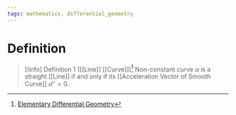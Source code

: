 ```yaml
---
tags: mathematics, differential_geometry
---
```


# Definition

> [!info] Definition 1 ([[Line]] [[Curve]])[^1]
> Non-constant curve $\alpha$ is a straight [[Line]] if and only if its [[Acceleration Vector of Smooth Curve]] $\alpha'' = 0$.

[^1]: [Elementary Differential Geometry](zotero://open-pdf/library/items/F6CCEWIU?page=71)